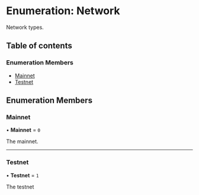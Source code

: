 # Enumeration: Network

Network types.

## Table of contents

### Enumeration Members

- [Mainnet](Network.md#mainnet)
- [Testnet](Network.md#testnet)

## Enumeration Members

### Mainnet

• **Mainnet** = ``0``

The mainnet.

___

### Testnet

• **Testnet** = ``1``

The testnet
